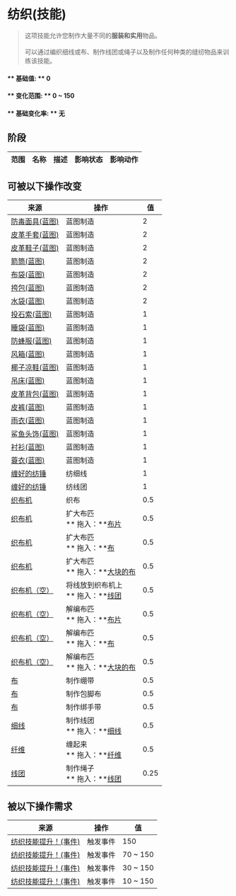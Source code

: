 # 纺织(技能)  
> 这项技能允许您制作大量不同的<b>服装和实用</b>物品。<br><br>可以通过编织细线或布、制作线团或绳子以及制作任何种类的缝纫物品来训练该技能。  
  
#### ** 基础值: ** 0   
#### ** 变化范围: ** 0 ~ 150  
#### ** 基础变化率: ** 无   
## 阶段  
范围  |  名称  |  描述  |  影响状态  |  影响动作  
----  |  ----  |  ----  |  ----  |  ----  
## 可被以下操作改变  
来源  |  操作  |  值  
----  |  ----  |  ----  
[防毒面具(蓝图)](Bp_GasMask.md)  |  蓝图制造  |  2  
[皮革手套(蓝图)](Bp_LeatherGloves.md)  |  蓝图制造  |  2  
[皮革鞋子(蓝图)](Bp_LeatherShoes.md)  |  蓝图制造  |  2  
[箭筒(蓝图)](Bp_Quiver.md)  |  蓝图制造  |  2  
[布袋(蓝图)](Bp_Sack.md)  |  蓝图制造  |  2  
[挎包(蓝图)](Bp_Satchel.md)  |  蓝图制造  |  2  
[水袋(蓝图)](Bp_Waterskin.md)  |  蓝图制造  |  2  
[投石索(蓝图)](Bp_Sling.md)  |  蓝图制造  |  1  
[睡袋(蓝图)](Bp_Bedroll.md)  |  蓝图制造  |  1  
[防蜂服(蓝图)](Bp_BeeSuit.md)  |  蓝图制造  |  1  
[风箱(蓝图)](Bp_Bellows.md)  |  蓝图制造  |  1  
[椰子凉鞋(蓝图)](Bp_CoconutSandals.md)  |  蓝图制造  |  1  
[吊床(蓝图)](Bp_Hammock.md)  |  蓝图制造  |  1  
[皮革背包(蓝图)](Bp_LeatherBackpack.md)  |  蓝图制造  |  1  
[皮裤(蓝图)](Bp_LeatherPants.md)  |  蓝图制造  |  1  
[雨衣(蓝图)](Bp_Raincoat.md)  |  蓝图制造  |  1  
[鲨鱼头饰(蓝图)](Bp_SharkHeadpiece.md)  |  蓝图制造  |  1  
[衬衫(蓝图)](Bp_Shirt.md)  |  蓝图制造  |  1  
[蓑衣(蓝图)](Bp_StrawCape.md)  |  蓝图制造  |  1  
[缠好的纺锤](SpindleFiber.md)  |  纺细线  |  1  
[缠好的纺锤](SpindleFiber.md)  |  纺线团  |  1  
[织布机](Loom.md)  |  织布  |  0.5  
[织布机](Loom.md)  |  扩大布匹<br>** 拖入：**[布片](ClothSmall.md)  |  0.5  
[织布机](Loom.md)  |  扩大布匹<br>** 拖入：**[布](Cloth.md)  |  0.5  
[织布机](Loom.md)  |  扩大布匹<br>** 拖入：**[大块的布](ClothLarge.md)  |  0.5  
[织布机（空）](LoomEmpty.md)  |  将线放到织布机上<br>** 拖入：**[线团](YarnFiber.md)  |  0.5  
[织布机（空）](LoomEmpty.md)  |  解编布匹<br>** 拖入：**[布片](ClothSmall.md)  |  0.5  
[织布机（空）](LoomEmpty.md)  |  解编布匹<br>** 拖入：**[布](Cloth.md)  |  0.5  
[织布机（空）](LoomEmpty.md)  |  解编布匹<br>** 拖入：**[大块的布](ClothLarge.md)  |  0.5  
[布](Cloth.md)  |  制作绷带  |  0.5  
[布](Cloth.md)  |  制作包脚布  |  0.5  
[布](Cloth.md)  |  制作绑手带  |  0.5  
[细线](CordFiber.md)  |  制作线团<br>** 拖入：**[细线](CordFiber.md)  |  0.5  
[纤维](Fibers.md)  |  缠起来<br>** 拖入：**[纤维](Fibers.md)  |  0.5  
[线团](YarnFiber.md)  |  制作绳子<br>** 拖入：**[线团](YarnFiber.md)  |  0.25  
## 被以下操作需求  
来源  |  操作  |  值  
----  |  ----  |  ----  
[纺织技能提升！(事件)](Event_SkillTailoring4.md)  |  触发事件  |  150  
[纺织技能提升！(事件)](Event_SkillTailoring3.md)  |  触发事件  |  70 ~ 150  
[纺织技能提升！(事件)](Event_SkillTailoring2.md)  |  触发事件  |  30 ~ 150  
[纺织技能提升！(事件)](Event_SkillTailoring1.md)  |  触发事件  |  10 ~ 150  


<script>document.title="纺织(技能) - 卡牌生存百科 Card Survival Wiki";</script>